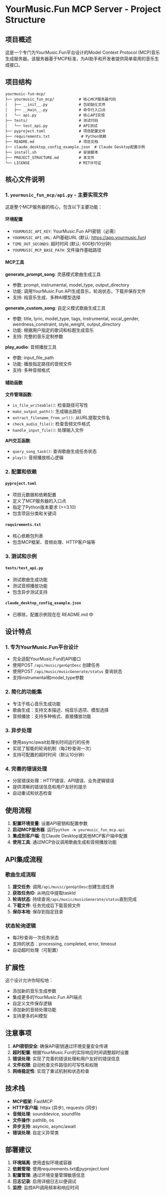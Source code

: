# YourMusic.Fun MCP Server - Project Structure

## 项目概述

这是一个专门为YourMusic.Fun平台设计的Model Context Protocol (MCP)音乐生成服务器。该服务器基于MCP标准，为AI助手和开发者提供简单易用的音乐生成接口。

## 项目结构

```
yourmusic-fun-mcp/
├── yourmusic_fun_mcp/           # 核心MCP服务器代码
│   ├── __init__.py              # 包初始化文件
│   ├── __main__.py              # 命令行入口点
│   └── api.py                   # 核心API实现
├── tests/                       # 测试代码
│   └── test_api.py              # API测试
├── pyproject.toml               # 项目配置文件
├── requirements.txt              # Python依赖
├── README.md                    # 项目文档
├── claude_desktop_config_example.json  # Claude Desktop配置示例
├── install.sh                   # 安装脚本
├── PROJECT_STRUCTURE.md         # 本文件
└── LICENSE                      # MIT许可证
```

## 核心文件说明

### 1. `yourmusic_fun_mcp/api.py` - 主要实现文件

这是整个MCP服务器的核心，包含以下主要功能：

#### 环境配置
- `YOURMUSIC_API_KEY`: YourMusic.Fun API密钥（必需）
- `YOURMUSIC_API_URL`: API基础URL (默认: https://app.yourmusic.fun)
- `TIME_OUT_SECONDS`: 超时时间 (默认: 600秒/10分钟)
- `YOURMUSIC_MCP_BASE_PATH`: 文件操作基础路径

#### MCP工具

**generate_prompt_song**: 灵感模式歌曲生成工具
- 参数: prompt, instrumental, model_type, output_directory
- 功能: 调用YourMusic.Fun API生成音乐，轮询状态，下载并保存文件
- 支持: 纯音乐生成、多种AI模型选择

**generate_custom_song**: 自定义模式歌曲生成工具
- 参数: title, lyric, model_type, tags, instrumental, vocal_gender, weirdness_constraint, style_weight, output_directory
- 功能: 根据用户指定的歌词和标题生成音乐
- 支持: 完整的音乐定制参数

**play_audio**: 音频播放工具
- 参数: input_file_path
- 功能: 播放指定路径的音频文件
- 支持: 多种音频格式

#### 辅助函数

**文件管理函数**:
- `is_file_writeable()`: 检查路径可写性
- `make_output_path()`: 生成输出路径
- `extract_filename_from_url()`: 从URL提取文件名
- `check_audio_file()`: 检查音频文件格式
- `handle_input_file()`: 处理输入文件

**API交互函数**:
- `query_song_task()`: 查询歌曲生成任务状态
- `play()`: 音频播放核心逻辑

### 2. 配置和依赖

#### `pyproject.toml`
- 项目元数据和依赖配置
- 定义了MCP服务器的入口点
- 指定了Python版本要求 (>=3.10)
- 包含项目分类和关键词

#### `requirements.txt`
- 核心依赖包列表
- 包含MCP框架、音频处理、HTTP客户端等

### 3. 测试和示例

#### `tests/test_api.py`
- 测试歌曲生成功能
- 测试音频播放功能
- 包含异步测试支持

#### `claude_desktop_config_example.json`
- 已移除，配置示例现在在 README.md 中

## 设计特点

### 1. 专为YourMusic.Fun平台设计
- 完全适配YourMusic.Fun的API接口
- 使用POST `/api/music/genGptDesc` 创建任务
- 使用POST `/api/music/musicGenerate/status` 查询状态
- 支持instrumental和model_type参数

### 2. 简化的功能集
- 专注于核心音乐生成功能
- 歌曲生成：支持文本描述、纯音乐选项、模型选择
- 音频播放：支持多种格式、直接播放功能

### 3. 异步处理
- 使用async/await处理长时间运行的任务
- 实现了智能的轮询机制（每2秒查询一次）
- 支持可配置的超时时间（默认10分钟）

### 4. 完善的错误处理
- 分层错误处理：HTTP错误、API错误、业务逻辑错误
- 提供清晰的错误信息和用户友好的提示
- 自动重试和状态检查

## 使用流程

1. **配置环境变量**: 设置API密钥和配置参数
2. **启动MCP服务器**: 运行`python -m yourmusic_fun_mcp.api`
3. **集成到客户端**: 在Claude Desktop或其他MCP客户端中配置
4. **使用工具**: 通过MCP协议调用歌曲生成和音频播放功能

## API集成流程

### 歌曲生成流程
1. **提交任务**: 调用`/api/music/genGptDesc`创建生成任务
2. **获取任务ID**: 从响应中提取taskId
3. **轮询状态**: 持续查询`/api/music/musicGenerate/status`直到完成
4. **下载文件**: 任务完成后下载音频文件
5. **保存本地**: 保存到指定目录

### 状态轮询逻辑
- 每2秒查询一次任务状态
- 支持的状态：processing, completed, error, timeout
- 自动超时处理（可配置）

## 扩展性

这个设计允许你轻松地：
- 添加新的音乐生成参数
- 集成更多的YourMusic.Fun API端点
- 自定义文件保存逻辑
- 添加新的音频处理功能
- 支持更多的AI模型

## 注意事项

1. **API密钥安全**: 确保API密钥通过环境变量安全传递
2. **超时配置**: 根据YourMusic.Fun的实际响应时间调整超时设置
3. **错误处理**: 实现了完善的错误处理和用户友好的错误信息
4. **文件权限**: 自动检查文件路径的可写性和权限
5. **网络稳定性**: 实现了重试机制和状态检查

## 技术栈

- **MCP框架**: FastMCP
- **HTTP客户端**: httpx (异步), requests (同步)
- **音频处理**: sounddevice, soundfile
- **文件操作**: pathlib, os
- **异步支持**: asyncio, async/await
- **错误处理**: 自定义异常类

## 部署建议

1. **环境隔离**: 使用虚拟环境或容器
2. **依赖管理**: 使用requirements.txt或pyproject.toml
3. **配置管理**: 通过环境变量管理敏感信息
4. **日志记录**: 启用详细日志以便调试
5. **监控**: 监控API调用频率和响应时间
